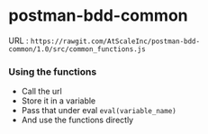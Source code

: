 # postman-bdd-common

URL : `https://rawgit.com/AtScaleInc/postman-bdd-common/1.0/src/common_functions.js`

### Using the functions
  - Call the url
  - Store it in a variable
  - Pass that under eval `eval(variable_name)`
  - And use the functions directly
